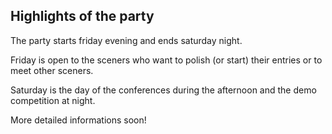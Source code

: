 
## Highlights of the party

The party starts friday evening and ends saturday night.

Friday is open to the sceners who want to polish (or start) their entries or to meet other sceners.

Saturday is the day of the conferences during the afternoon and the demo competition at night.

More detailed informations soon!
